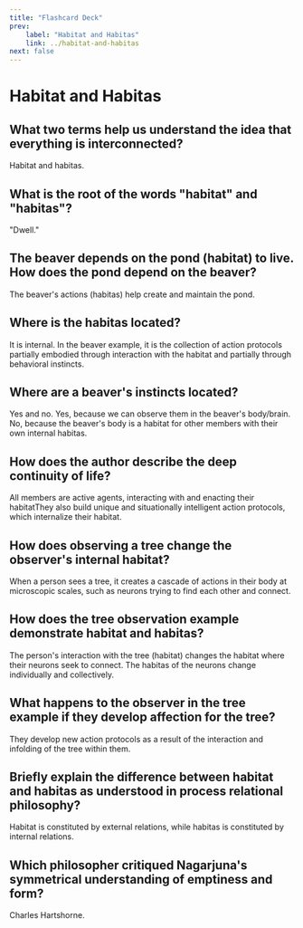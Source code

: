 ```yaml
---
title: "Flashcard Deck"
prev:
    label: "Habitat and Habitas"
    link: ../habitat-and-habitas
next: false
---
```



# Habitat and Habitas

## What two terms help us understand the idea that everything is interconnected?

Habitat and habitas.

## What is the root of the words "habitat" and "habitas"?

"Dwell."

## The beaver depends on the pond (habitat) to live. How does the pond depend on the beaver?

The beaver's actions (habitas) help create and maintain the pond.

## Where is the habitas located?

It is internal. In the beaver example, it is the collection of action protocols partially embodied through interaction with the habitat and partially through behavioral instincts.

## Where are a beaver's instincts located?

Yes and no. Yes, because we can observe them in the beaver's body/brain. No, because the beaver's body is a habitat for other members with their own internal habitas.

## How does the author describe the deep continuity of life?

All members are active agents, interacting with and enacting their habitatThey also build unique and situationally intelligent action protocols, which internalize their habitat.

## How does observing a tree change the observer's internal habitat?

When a person sees a tree, it creates a cascade of actions in their body at microscopic scales, such as neurons trying to find each other and connect.

## How does the tree observation example demonstrate habitat and habitas?

The person's interaction with the tree (habitat) changes the habitat where their neurons seek to connect. The habitas of the neurons change individually and collectively.

## What happens to the observer in the tree example if they develop affection for the tree?

They develop new action protocols as a result of the interaction and infolding of the tree within them.

## Briefly explain the difference between habitat and habitas as understood in process relational philosophy?

Habitat is constituted by external relations, while habitas is constituted by internal relations.

## Which philosopher critiqued Nagarjuna's symmetrical understanding of emptiness and form?

Charles Hartshorne.

